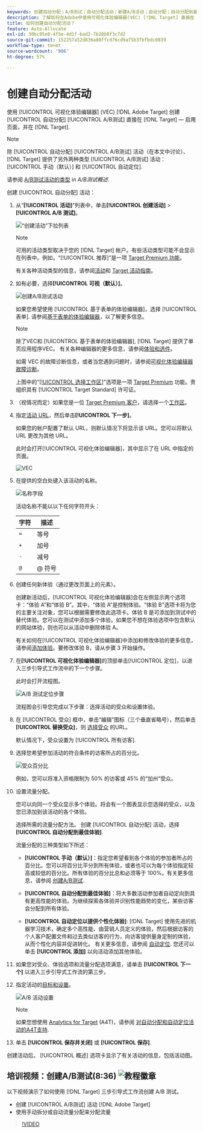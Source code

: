 ```yaml
---
keywords: 创建自动分配；A/B测试；自动分配活动；新建A/B活动；自动分配；自动分配到最佳体验；分配；自动分配
description: 了解如何在Adobe中使用可视化体验编辑器(VEC) [!DNL Target] 直接在 [!DNL Target]-enabled页面。
title: 如何创建自动分配活动？
feature: Auto-Allocate
exl-id: 30bc95e0-4f5e-4d1f-bad2-7b20b8f3c7d2
source-git-commit: 152257a52d836a88ffcd76cd9af5b3fbfbdc0839
workflow-type: tm+mt
source-wordcount: '906'
ht-degree: 57%

---
```


# 创建自动分配活动

使用 [!UICONTROL 可视化体验编辑器] (VEC) [!DNL Adobe Target] 创建 [!UICONTROL 自动分配] [!UICONTROL A/B测试] 直接在 [!DNL Target] — 启用页面，并在 [!DNL Target].

>[!NOTE]
>
>除 [!UICONTROL 自动分配] [!UICONTROL A/B测试] 活动（在本文中讨论）、 [!DNL Target] 提供了另外两种类型 [!UICONTROL A/B测试] 活动： [!UICONTROL 手动（默认）] 和 [!UICONTROL 自动定位].
>
>请参阅 [A/B测试活动的类型](/help/main/c-activities/t-test-ab/test-ab.md#types) in *A/B测试概述*.

创建 [!UICONTROL 自动分配] 活动：

1. 从“**[!UICONTROL 活动]**”列表中，单击&#x200B;**[!UICONTROL 创建活动]** > **[!UICONTROL A/B 测试]**。

   ![“创建活动”下拉列表](/help/main/c-activities/t-test-ab/t-test-create-ab/assets/ab_select-new.png)

   >[!NOTE]
   >
   >可用的活动类型取决于您的 [!DNL Target] 帐户。有些活动类型可能不会显示在列表中。例如，“[!UICONTROL 推荐]”是一项 [Target Premium 功能](/help/main/c-intro/intro.md#premium)。
   >
   >有关各种活动类型的信息，请参阅[活动](/help/main/c-activities/activities.md)和 [Target 活动指南](/help/main/c-activities/target-activities-guide.md)。

1. 如有必要，选择&#x200B;**[!UICONTROL 可视（默认）]**。

   ![创建A/B测试活动](/help/main/c-activities/t-test-ab/t-test-create-ab/assets/create-ab.png)

   如果您希望使用 [!UICONTROL 基于表单的体验编辑器]，选择 [!UICONTROL 表单]. 请参阅[基于表单的体验编辑器](/help/main/c-experiences/form-experience-composer.md)，以了解更多信息。

   >[!NOTE]
   >
   >除了VEC和 [!UICONTROL 基于表单的体验编辑器], [!DNL Target] 提供了单页应用程序VEC。 有关各种编辑器的更多信息，请参阅[体验和选件](/help/main/c-experiences/experiences.md)。
   >
   >如需 VEC 的故障诊断信息，或者当您遇到问题时，请参阅[可视化体验编辑器故障诊断](/help/main/c-experiences/c-visual-experience-composer/r-troubleshoot-composer/troubleshoot-composer.md)。
   >
   >上图中的“[[!UICONTROL 选择工作区]](/help/main/administrating-target/c-user-management/property-channel/property-channel.md)”选项是一项 [Target Premium](/help/main/c-intro/intro.md) 功能。贵组织具有 [!UICONTROL Target Standard] 许可证。

1. （视情况而定）如果您是一位 [Target Premium 客户](/help/main/c-intro/intro.md#premium)，请选择一个[工作区](/help/main/administrating-target/c-user-management/property-channel/property-channel.md)。

1. 指定[活动 URL](/help/main/c-activities/t-test-ab/t-test-create-ab/ab-activity-url.md)，然后单击&#x200B;**[!UICONTROL 下一步]**。

   如果您的帐户配置了默认 URL，则默认情况下将显示该 URL。您可以将默认 URL 更改为其他 URL。

   此时会打开[!UICONTROL 可视化体验编辑器]，其中显示了在 URL 中指定的页面。

   ![VEC](/help/main/c-activities/t-test-ab/t-test-create-ab/assets/vec-new.png)

1. 在提供的空白处键入该活动的名称。

   ![名称字段](/help/main/c-activities/t-test-ab/t-test-create-ab/assets/ab_newname-new.png)

   活动名称不能以以下任何字符开头：

   | 字符 | 描述 |
   |--- |--- |
   | `=` | 等号 |
   | `+` | 加号 |
   | `-` | 减号 |
   | `@` | @ 符号 |

1. 创建任何新体验（通过更改页面上的元素）。

   创建新活动后，[!UICONTROL 可视化体验编辑器]会在左侧显示两个选项卡：“体验 A”和“体验 B”。其中，“体验 A”是控制体验。“体验 B”选项卡将为您的主要关注对象，您可以根据需要修改此选项卡。体验 B 是可添加到测试中的替代体验。您可以在测试中添加多个体验。如果您不想在体验选项中包含默认的网站体验，则也可以从活动中删除体验 A。

   有关如何在[!UICONTROL 可视化体验编辑器]中添加和修改体验的更多信息，请参阅[添加体验](/help/main/c-activities/t-test-ab/t-test-create-ab/ab-add-experience.md)。要修改体验 B，请从步骤 3 开始操作。

1. 在&#x200B;**[!UICONTROL 可视化体验编辑器]**&#x200B;的顶部单击[!UICONTROL 定位]，以进入三步引导式工作流中的下一个步骤。

   此时会打开流程图。

   ![A/B 测试定位步骤](/help/main/c-activities/t-test-ab/t-test-create-ab/assets/ab_flow-new.png)

   流程图会引导您完成以下步骤：选择活动的受众和设置体验。

1. 在 [!UICONTROL 受众] 框中，单击“编辑”图标（三个垂直省略号），然后单击 **[!UICONTROL 替换受众]**，则 [选择受众](/help/main/c-activities/t-test-ab/t-test-create-ab/ab-audience.md) 的URL。

   默认情况下，受众设置为 [!UICONTROL 所有访客].

1. 选择您希望参加活动的符合条件的访客所占的百分比。

   ![受众百分比](/help/main/c-activities/t-test-ab/t-test-create-ab/assets/audperc-new.png)

   例如，您可以将准入资格限制为 50% 的访客或 45% 的“加州”受众。

1. 设置流量分配。

   您可以向同一个受众显示多个体验。将会有一个图表显示您选择的受众，以及您已添加到该活动的各个体验。

   选择所需的流量分配方法。 创建 [!UICONTROL 自动分配] 活动，选择 **[!UICONTROL 自动分配到最佳体验]**.

   流量分配的三种类型如下所述：

   * **[!UICONTROL 手动（默认）]**：指定您希望看到各个体验的参加者所占的百分比。您可以将百分比平分到所有体验，或者也可以为每个体验指定较高或较低的百分比。所有体验的百分比总和必须等于 100%。有关更多信息，请参阅 [创建A/B测试](/help/main/c-activities/t-test-ab/t-test-create-ab/test-create-ab.md).

   * **[!UICONTROL 自动分配到最佳体验]**：将大多数活动参加者自动定向到具有更高性能的体验。为继续探索各体验并识别性能趋势的变化，某些访客会分配到所有体验。

   * **[!UICONTROL 自动定位以提供个性化体验]**: [!DNL Target] 使用先进的机器学习技术，确定多个高性能、由营销人员定义的体验，然后根据访客的个人客户配置文件和过去类似访客的行为，向访客提供量身定制的体验，从而个性化内容并促进转化。 有关更多信息，请参阅 [自动定位](/help/main/c-activities/auto-target/auto-target-to-optimize.md).
   您还可以单击 **[!UICONTROL 添加]** 以向活动添加其他体验。

1. 如果您对受众、体验选项和流量分配选项满意，请单击 **[!UICONTROL 下一个]** 以进入三步引导式工作流的第三步。

1. 指定活动的[目标和设置](/help/main/c-activities/t-test-ab/t-test-create-ab/ab-goals-and-settings.md)。

   ![A/B 活动设置](/help/main/c-activities/t-test-ab/t-test-create-ab/assets/ab_settings-new.png)

   >[!NOTE]
   >
   >如果您想使用 [Analytics for Target](/help/main/c-integrating-target-with-mac/a4t/a4t.md) (A4T)，请参阅 [对自动分配和自动定位活动的A4T支持](/help/main/c-integrating-target-with-mac/a4t/a4t-at-aa.md).

1. 单击 **[!UICONTROL 保存并关闭]** 或 **[!UICONTROL 保存]**.

创建活动后， [!UICONTROL 概述] 选项卡显示了有关活动的信息，包括活动图。

## 培训视频：创建A/B测试(8:36) ![教程徽章](/help/main/assets/tutorial.png)

以下视频演示了如何使用 [!DNL Target] 三步引导式工作流创建 A/B 测试。

* 创建 [!UICONTROL A/B测试] 活动 [!DNL Adobe Target]
* 使用手动拆分或自动流量分配来分配流量

>[!VIDEO](https://video.tv.adobe.com/v/17391)
